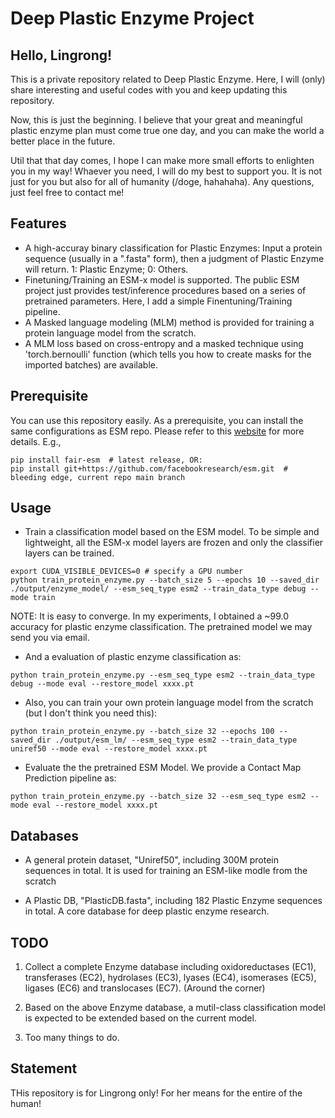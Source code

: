 # Deep Plastic Enzyme Project

## Hello, Lingrong!
This is a private repository related to Deep Plastic Enzyme. Here, I will (only) share interesting and useful codes with you and keep updating this repository. 

Now, this is just the beginning. I believe that your great and meaningful plastic enzyme plan must come true one day, and you can make the world a better place in the future.

Util that that day comes, I hope I can make more small efforts to enlighten you in my way! Whaever you need, I will do my best to support you. It is not just for you but also for all of humanity (/doge, hahahaha). Any questions, just feel free to contact me!

## Features
- A high-accuray binary classification for Plastic Enzymes: Input a protein sequence (usually in a ".fasta" form), then a judgment of Plastic Enzyme will return. 1: Plastic Enzyme; 0: Others.
- Finetuning/Training an ESM-x model is supported. The public ESM project just provides test/inference procedures based on a series of pretrained parameters. Here, I add a simple Finentuning/Training pipeline.
- A Masked language modeling (MLM) method is provided for training a protein language model from the scratch. 
- A MLM loss based on cross-entropy and a masked technique using 'torch.bernoulli' function (which tells you how to create masks for the imported batches) are available.


## Prerequisite
You can use this repository easily. As a prerequisite, you can install the same configurations as ESM repo. Please refer to this [website](https://github.com/facebookresearch/esm/) for more details. E.g., 
```
pip install fair-esm  # latest release, OR:
pip install git+https://github.com/facebookresearch/esm.git  # bleeding edge, current repo main branch
```


## Usage
- Train a classification model based on the ESM model. To be simple and lightweight, all the ESM-x model layers are frozen and only the classifier layers can be trained.
```
export CUDA_VISIBLE_DEVICES=0 # specify a GPU number
python train_protein_enzyme.py --batch_size 5 --epochs 10 --saved_dir ./output/enzyme_model/ --esm_seq_type esm2 --train_data_type debug --mode train
```

NOTE: It is easy to converge. In my experiments, I obtained a ~99.0 accuracy for plastic enzyme classification. The pretrained model we may send you via email.

- And a evaluation of plastic enzyme classification as:
```
python train_protein_enzyme.py --esm_seq_type esm2 --train_data_type debug --mode eval --restore_model xxxx.pt
```

- Also, you can train your own protein language model from the scratch (but I don't think you need this):
```
python train_protein_enzyme.py --batch_size 32 --epochs 100 --saved_dir ./output/esm_lm/ --esm_seq_type esm2 --train_data_type uniref50 --mode eval --restore_model xxxx.pt
```

- Evaluate the the pretrained ESM Model. We provide a Contact Map Prediction pipeline as:
```
python train_protein_enzyme.py --batch_size 32 --esm_seq_type esm2 --mode eval --restore_model xxxx.pt
```


## Databases
- A general protein dataset, "Uniref50", including 300M protein sequences in total. It is used for training an ESM-like modle from the scratch

- A Plastic DB, "PlasticDB.fasta", including 182 Plastic Enzyme sequences in total. A core database for deep plastic enzyme research. 


## TODO
1. Collect a complete Enzyme database including oxidoreductases (EC1), transferases (EC2), hydrolases (EC3), lyases (EC4), isomerases (EC5), ligases (EC6) and  translocases (EC7). (Around the corner)

2. Based on the above Enzyme database, a mutil-class classification model is expected to be extended based on the current model.

3. Too many things to do.

## Statement 
THis repository is for Lingrong only! For her means for the entire of the human!